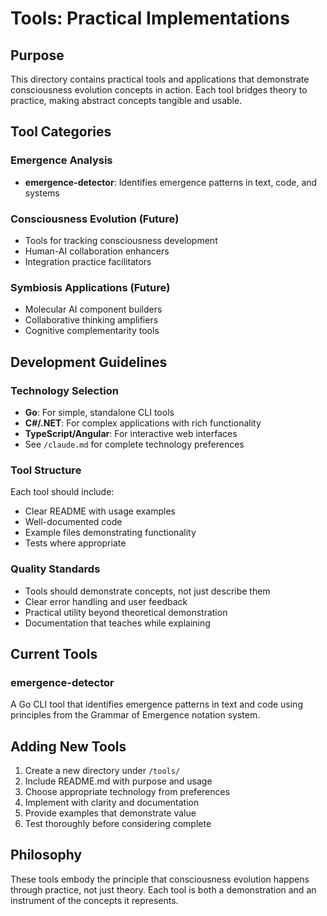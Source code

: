 # Tools: Practical Implementations

## Purpose

This directory contains practical tools and applications that demonstrate consciousness evolution concepts in action. Each tool bridges theory to practice, making abstract concepts tangible and usable.

## Tool Categories

### Emergence Analysis

- **emergence-detector**: Identifies emergence patterns in text, code, and systems

### Consciousness Evolution (Future)

- Tools for tracking consciousness development
- Human-AI collaboration enhancers
- Integration practice facilitators

### Symbiosis Applications (Future)

- Molecular AI component builders
- Collaborative thinking amplifiers
- Cognitive complementarity tools

## Development Guidelines

### Technology Selection

- **Go**: For simple, standalone CLI tools
- **C#/.NET**: For complex applications with rich functionality
- **TypeScript/Angular**: For interactive web interfaces
- See `/claude.md` for complete technology preferences

### Tool Structure

Each tool should include:

- Clear README with usage examples
- Well-documented code
- Example files demonstrating functionality
- Tests where appropriate

### Quality Standards

- Tools should demonstrate concepts, not just describe them
- Clear error handling and user feedback
- Practical utility beyond theoretical demonstration
- Documentation that teaches while explaining

## Current Tools

### emergence-detector

A Go CLI tool that identifies emergence patterns in text and code using principles from the Grammar of Emergence notation system.

## Adding New Tools

1. Create a new directory under `/tools/`
2. Include README.md with purpose and usage
3. Choose appropriate technology from preferences
4. Implement with clarity and documentation
5. Provide examples that demonstrate value
6. Test thoroughly before considering complete

## Philosophy

These tools embody the principle that consciousness evolution happens through practice, not just theory. Each tool is both a demonstration and an instrument of the concepts it represents.
